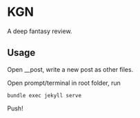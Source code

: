 # KGN

A deep fantasy review.


## Usage

Open __post, write a new post as other files.

Open prompt/terminal in root folder, run

```
bundle exec jekyll serve
```

Push!
